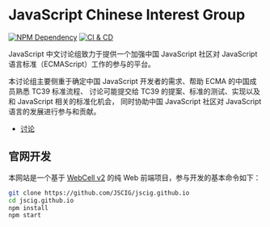 # JavaScript Chinese Interest Group

[![NPM Dependency](https://david-dm.org/JSCIG/jscig.github.io.svg)][1]
[![CI & CD](https://github.com/JSCIG/jscig.github.io/workflows/CI%20&%20CD/badge.svg)][2]

JavaScript 中文讨论组致力于提供一个加强中国 JavaScript 社区对 JavaScript 语言标准（ECMAScript）工作的参与的平台。

本讨论组主要侧重于确定中国 JavaScript 开发者的需求、帮助 ECMA 的中国成员熟悉 TC39 标准流程、
讨论可能提交给 TC39 的提案、标准的测试、实现以及和 JavaScript 相关的标准化机会，
同时协助中国 JavaScript 社区对 JavaScript 语言的发展进行参与和贡献。

- [讨论](https://github.com/JSCIG/es-discuss/discussions)

## 官网开发

本网站是一个基于 [WebCell v2](https://web-cell.dev) 的纯 Web 前端项目，参与开发的基本命令如下：

```bash
git clone https://github.com/JSCIG/jscig.github.io
cd jscig.github.io
npm install
npm start
```

[1]: https://david-dm.org/JSCIG/jscig.github.io
[2]: https://github.com/JSCIG/jscig.github.io/actions
